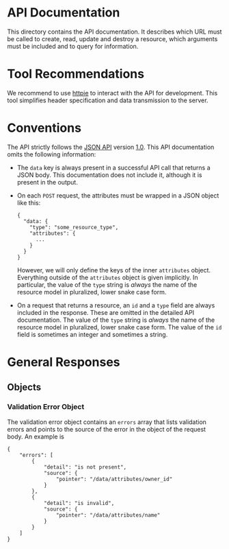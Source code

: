 # API Documentation
This directory contains the API documentation.
It describes which URL must be called to create, read, update and destroy a resource, which arguments must be included and to query for information.

# Tool Recommendations

We recommend to use [httpie](https://httpie.org) to interact with the API for development.
This tool simplifies header specification and data transmission to the server.

# Conventions

The API strictly follows the [JSON API](http://jsonapi.org) version [1.0](http://jsonapi.org/format/1.0).
This API documentation omits the following information:
* The `data` key is always present in a successful API call that returns a JSON body.
  This documentation does not include it, although it is present in the output.
* On each `POST` request, the attributes must be wrapped in a JSON object like this:

    ```
    {
      "data: {
        "type": "some_resource_type",
        "attributes": {
          ...
        }
      }
    }
    ```
    However, we will only define the keys of the inner `attributes` object.
    Everything outside of the `attributes` object is given implicitly.
    In particular, the value of the `type` string is *always* the name of the resource model in pluralized, lower snake case form.
* On a request that returns a resource, an `id` and a `type` field are always included in the response.
  These are omitted in the detailed API documentation.
  The value of the `type` string is *always* the name of the resource model in pluralized, lower snake case form.
  The value of the `id` field is sometimes an integer and sometimes a string.

# General Responses
## Objects
### Validation Error Object
The validation error object contains an `errors` array that lists validation errors and points to the source of the error in the object of the request body.
An example is
```
{
    "errors": [
        {
            "detail": "is not present",
            "source": {
                "pointer": "/data/attributes/owner_id"
            }
        },
        {
            "detail": "is invalid",
            "source": {
                "pointer": "/data/attributes/name"
            }
        }
    ]
}
```
